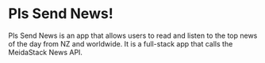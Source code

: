 # Pls Send News!

Pls Send News is an app that allows users to read and listen to the top news of the day from NZ and worldwide. It is a full-stack app that calls the MeidaStack News API.



